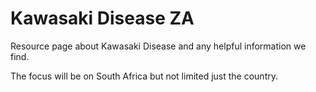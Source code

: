 # Kawasaki Disease ZA

Resource page about Kawasaki Disease and any helpful information we find. 

The focus will be on South Africa but not limited just the country.  
